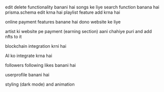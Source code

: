edit delete functionality banani hai songs ke liye
search function banana hai 
prisma.schema edit krna hai
playlist feature add krna hai 

online payment features banane hai dono website ke liye

artist ki website pe payment (earning section) aani chahiye puri and add nfts to it

blockchain integration krni hai

AI ko integrate krna hai

followers following likes banani hai

userprofile banani hai

styling (dark mode) and animation